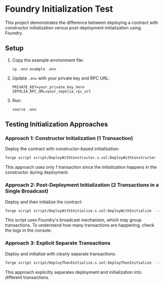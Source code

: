 # Foundry Initialization Test

This project demonstrates the difference between deploying a contract with constructor initialization versus post-deployment initialization using Foundry.

## Setup

1. Copy the example environment file:

   ```
   cp .env.example .env
   ```

2. Update `.env` with your private key and RPC URL:
   ```
   PRIVATE_KEY=your_private_key_here
   SEPOLIA_RPC_URL=your_sepolia_rpc_url
   ```

3. Run:
   ```
   source .env
   ```

## Testing Initialization Approaches

### Approach 1: Constructor Initialization (1 Transaction)

Deploy the contract with constructor-based initialization:

```bash
forge script script/DeployWithConstructor.s.sol:DeployWithConstructor --rpc-url $SEPOLIA_RPC_URL --private-key $PRIVATE_KEY --broadcast --verify -vvvv
```

This approach uses only 1 transaction since the initialization happens in the constructor during deployment.

### Approach 2: Post-Deployment Initialization (2 Transactions in a Single Broadcast)

Deploy and then initialize the contract:

```bash
forge script script/DeployWithInitialize.s.sol:DeployWithInitialize --rpc-url $SEPOLIA_RPC_URL --private-key $PRIVATE_KEY --broadcast --verify -vvvv
```

This script uses Foundry's broadcast mechanism, which may group transactions. To understand how many transactions are happening, check the logs in the console.

### Approach 3: Explicit Separate Transactions

Deploy and initialize with clearly separate transactions:

```bash
forge script script/DeployThenInitialize.s.sol:DeployThenInitialize --rpc-url $SEPOLIA_RPC_URL --private-key $PRIVATE_KEY --broadcast --verify -vvvv
```

This approach explicitly separates deployment and initialization into different transactions.
